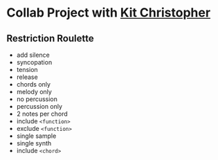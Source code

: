 # Collab Project with [Kit Christopher](https://github.com/Git-Christopher)

## Restriction Roulette

 - add silence
 - syncopation
 - tension
 - release
 - chords only
 - melody only
 - no percussion
 - percussion only
 - 2 notes per chord
 - include `<function>`
 - exclude `<function>`
 - single sample
 - single synth
 - include `<chord>`

